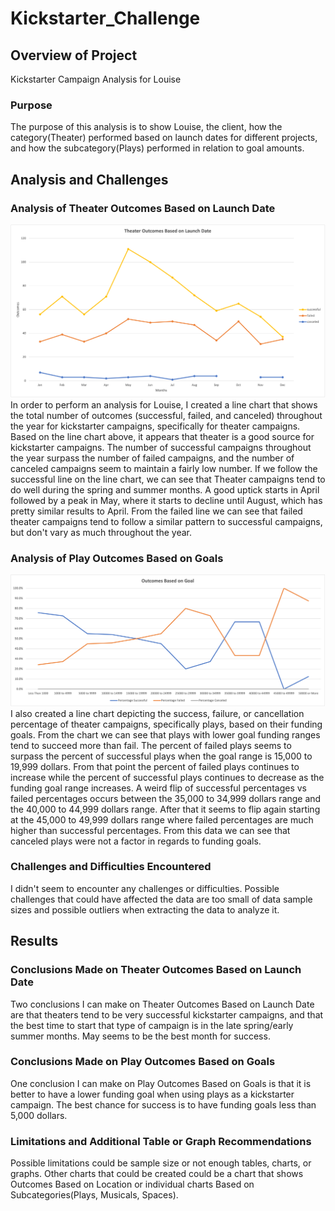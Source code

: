 # Kickstarter_Challenge

## Overview of Project
Kickstarter Campaign Analysis for Louise
### Purpose
The purpose of this analysis is to show Louise, the client, how the category(Theater) performed based on launch dates for different projects, and how the subcategory(Plays) performed in relation to goal amounts.

## Analysis and Challenges
### Analysis of Theater Outcomes Based on Launch Date
![Theater Outcomes vs Launch](/Theater_Outcomes_vs_Launch.png)
In order to perform an analysis for Louise, I created a line chart that shows the total number of outcomes (successful, failed, and canceled) throughout the year for kickstarter campaigns, specifically for theater campaigns. Based on the line chart above, it appears that theater is a good source for kickstarter campaigns. The number of successful campaigns throughout the year surpass the number of failed campaigns, and the number of canceled campaigns seem to maintain a fairly low number. If we follow the successful line on the line chart, we can see that Theater campaigns tend to do well during the spring and summer months. A good uptick starts in April followed by a peak in May, where it starts to decline until August, which has pretty similar results to April. From the failed line we can see that failed theater campaigns tend to follow a similar pattern to successful campaigns, but don't vary as much throughout the year.

### Analysis of Play Outcomes Based on Goals
![Outcomes vs Goals](/Outcomes_vs_Goals.png)
I also created a line chart depicting the success, failure, or cancellation percentage of theater campaigns, specifically plays, based on their funding goals. From the chart we can see that plays with lower goal funding ranges tend to succeed more than fail. The percent of failed plays seems to surpass the percent of successful plays when the goal range is 15,000 to 19,999 dollars. From that point the percent of failed plays continues to increase while the percent of successful plays continues to decrease as the funding goal range increases. A weird flip of successful percentages vs failed percentages occurs between the 35,000 to 34,999 dollars range and the 40,000 to 44,999 dollars range. After that it seems to flip again starting at the 45,000 to 49,999 dollars range where failed percentages are much higher than successful percentages. From this data we can see that canceled plays were not a factor in regards to funding goals. 

### Challenges and Difficulties Encountered
I didn't seem to encounter any challenges or difficulties. Possible challenges that could have affected the data are too small of data sample sizes and possible outliers when extracting the data to analyze it. 

## Results
### Conclusions Made on Theater Outcomes Based on Launch Date
Two conclusions I can make on Theater Outcomes Based on Launch Date are that theaters tend to be very successful kickstarter campaigns, and that the best time to start that type of campaign is in the late spring/early summer months. May seems to be the best month for success.

### Conclusions Made on Play Outcomes Based on Goals
One conclusion I can make on Play Outcomes Based on Goals is that it is better to have a lower funding goal when using plays as a kickstarter campaign. The best chance for success is to have funding goals less than 5,000 dollars.  

### Limitations and Additional Table or Graph Recommendations
Possible limitations could be sample size or not enough tables, charts, or graphs. Other charts that could be created could be a chart that shows Outcomes Based on Location or individual charts Based on Subcategories(Plays, Musicals, Spaces).
